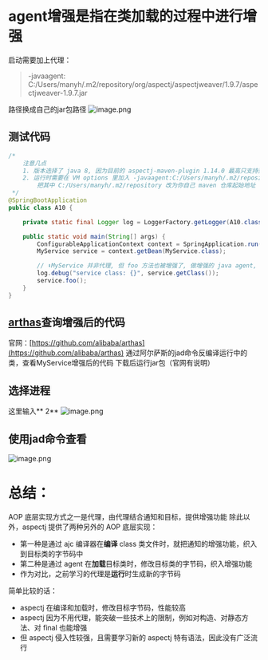 # agent增强是指在类加载的过程中进行增强
启动需要加上代理：
> -javaagent: C:/Users/manyh/.m2/repository/org/aspectj/aspectjweaver/1.9.7/aspectjweaver-1.9.7.jar

路径换成自己的jar包路径
![image.png](https://cdn.nlark.com/yuque/0/2023/png/12600036/1699238041197-44d73b5b-eefd-4a62-80d4-013c332dd1ad.png#averageHue=%232c2e33&clientId=u8c0083e2-4796-4&from=paste&height=816&id=u5549a04f&originHeight=734&originWidth=1535&originalType=binary&ratio=0.8999999761581421&rotation=0&showTitle=false&size=185967&status=done&style=none&taskId=u86334f7e-e314-4a57-8632-6e54d3ca420&title=&width=1705.5556007373493)
## 测试代码
```java
/*
    注意几点
    1. 版本选择了 java 8, 因为目前的 aspectj-maven-plugin 1.14.0 最高只支持到 java 16
    2. 运行时需要在 VM options 里加入 -javaagent:C:/Users/manyh/.m2/repository/org/aspectj/aspectjweaver/1.9.7/aspectjweaver-1.9.7.jar
        把其中 C:/Users/manyh/.m2/repository 改为你自己 maven 仓库起始地址
 */
@SpringBootApplication
public class A10 {

    private static final Logger log = LoggerFactory.getLogger(A10.class);

    public static void main(String[] args) {
        ConfigurableApplicationContext context = SpringApplication.run(A10.class, args);
        MyService service = context.getBean(MyService.class);

        // ⬇️MyService 并非代理, 但 foo 方法也被增强了, 做增强的 java agent, 在加载类时, 修改了 class 字节码
        log.debug("service class: {}", service.getClass());
        service.foo();
    }
}

```

## [arthas](https://github.com/alibaba/arthas)查询增强后的代码
官网：[https://github.com/alibaba/arthas](https://github.com/alibaba/arthas)
通过阿尔萨斯的jad命令反编译运行中的类，查看MyService增强后的代码
下载后运行jar包（官网有说明）
## 选择进程
这里输入** 2**
![image.png](https://cdn.nlark.com/yuque/0/2023/png/12600036/1699238135680-a92acac4-d3e1-4d21-bb0e-30f24dbeb906.png#averageHue=%23171717&clientId=u8c0083e2-4796-4&from=paste&height=317&id=fHtQr&originHeight=285&originWidth=985&originalType=binary&ratio=0.8999999761581421&rotation=0&showTitle=false&size=35224&status=done&style=none&taskId=u1447b122-0ae5-49a1-a1fd-bfd0ca15f53&title=&width=1094.444473437322)
## 使用jad命令查看
![image.png](https://cdn.nlark.com/yuque/0/2023/png/12600036/1699238218793-7a8aaa22-199d-4ac4-845b-5d483a95b385.png#averageHue=%230f0f0f&clientId=u8c0083e2-4796-4&from=paste&height=851&id=udcbf31d2&originHeight=766&originWidth=1141&originalType=binary&ratio=0.8999999761581421&rotation=0&showTitle=false&size=72113&status=done&style=none&taskId=ucbf70389-9570-4286-b9d3-b32e4b1a58a&title=&width=1267.7778113624204)

# 总结：
AOP 底层实现方式之一是代理，由代理结合通知和目标，提供增强功能
除此以外，aspectj 提供了两种另外的 AOP 底层实现：

-  第一种是通过 ajc 编译器在**编译** class 类文件时，就把通知的增强功能，织入到目标类的字节码中 
-  第二种是通过 agent 在**加载**目标类时，修改目标类的字节码，织入增强功能 
-  作为对比，之前学习的代理是**运行**时生成新的字节码 

简单比较的话：

- aspectj 在编译和加载时，修改目标字节码，性能较高
- aspectj 因为不用代理，能突破一些技术上的限制，例如对构造、对静态方法、对 final 也能增强
- 但 aspectj 侵入性较强，且需要学习新的 aspectj 特有语法，因此没有广泛流行
